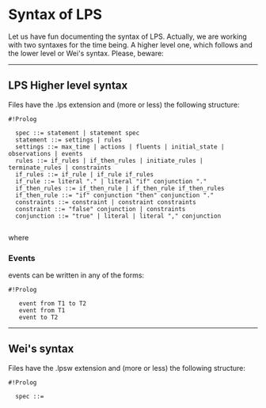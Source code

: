 # Syntax of LPS

Let us have fun documenting the syntax of LPS. Actually, we are working with two syntaxes for the time being. A higher level one, which follows and the lower level or Wei's syntax. Please, beware: 

* * *

## LPS Higher level syntax ##

Files have the .lps extension and (more or less) the following structure: 

```
#!Prolog

  spec ::= statement | statement spec
  statement ::= settings | rules 
  settings ::= max_time | actions | fluents | initial_state | observations | events 
  rules ::= if_rules | if_then_rules | initiate_rules | terminate_rules | constraints 
  if_rules ::= if_rule | if_rule if_rules
  if_rule ::= literal "." | literal "if" conjunction "." 
  if_then_rules ::= if_then_rule | if_then_rule if_then_rules
  if_then_rule ::= "if" conjunction "then" conjunction "." 
  constraints ::= constraint | constraint constraints
  constraint ::= "false" conjunction | constraints 
  conjunction ::= "true" | literal | literal "," conjunction
  
```
where

### Events

events can be written in any of the forms:

```
#!Prolog

   event from T1 to T2
   event from T1
   event to T2

```

* * *

## Wei's syntax ##
  
Files have the .lpsw extension and (more or less) the following structure: 

```
#!Prolog

  spec ::= 
```